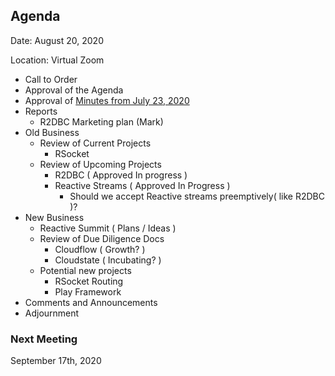 ## Agenda

Date: August 20, 2020

Location: Virtual Zoom

 - Call to Order
  - Approval of the Agenda
  - Approval of [Minutes from July 23, 2020](https://github.com/reactivefoundation/toc/blob/master/meetings/2020-07-23/minutes.md)
 - Reports
    - R2DBC Marketing plan (Mark)
 - Old Business
   - Review of Current Projects
     - RSocket
   - Review of Upcoming Projects
     - R2DBC ( Approved In progress )
     - Reactive Streams ( Approved In Progress )
        - Should we accept Reactive streams preemptively( like R2DBC )?
 - New Business
   - Reactive Summit ( Plans / Ideas )
   - Review of Due Diligence Docs
     - Cloudflow ( Growth? )
     - Cloudstate ( Incubating? )
   - Potential new projects
     - RSocket Routing
     - Play Framework
 - Comments and Announcements
 - Adjournment

### Next Meeting 
September 17th, 2020
